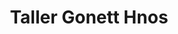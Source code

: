 ---
title: "Taller Gonett Hnos"
url: /posadas/taller-gonett-hnos/
shop: reparación de automóviles
---